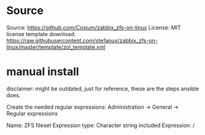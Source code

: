Source
======

Source: https://github.com/Cosium/zabbix_zfs-on-linux
License: MIT license
template download: https://raw.githubusercontent.com/stefanux/zabbix_zfs-on-linux/master/template/zol_template.xml


manual install
==============

disclaimer: might be outdated, just for reference, these are the steps ansible does.


Create the needed regular expressions: Administration -> General -> Regular expressions 

Name: ZFS fileset
Expression type: Character string included
Expression: /


